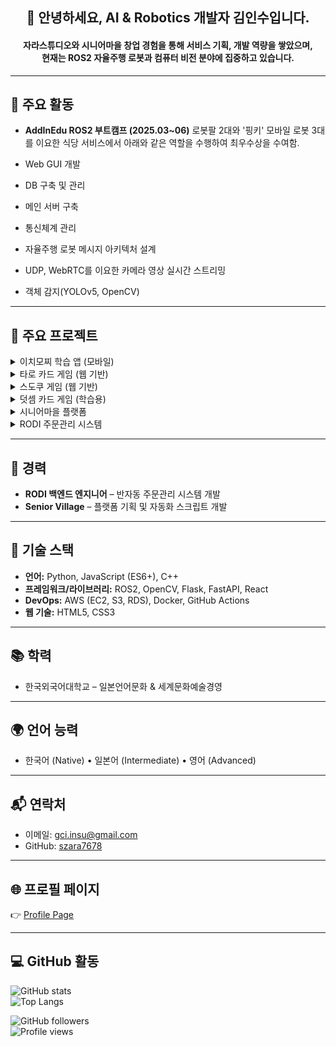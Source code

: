 <h2 align="center">👋 안녕하세요, AI & Robotics 개발자 김인수입니다.</h2>
<h4 align="center">자라스튜디오와 시니어마을 창업 경험을 통해 서비스 기획, 개발 역량을 쌓았으며,<br>현재는 ROS2 자율주행 로봇과 컴퓨터 비전 분야에 집중하고 있습니다.</h4>

---

## 🚀 주요 활동
- **AddInEdu ROS2 부트캠프 (2025.03~06)**
로봇팔 2대와 '핑키' 모바일 로봇 3대를 이요한 식당 서비스에서 아래와 같은 역할을 수행하여 최우수상을 수여함.

- Web GUI 개발
- DB 구축 및 관리
- 메인 서버 구축
- 통신체계 관리
- 자율주행 로봇 메시지 아키텍처 설계
- UDP, WebRTC를 이요한 카메라 영상 실시간 스트리밍
- 객체 감지(YOLOv5, OpenCV)

---

## 🧩 주요 프로젝트

<details>
<summary>이치모찌 학습 앱 (모바일)</summary>

- LLM을 활용한 문제 자동 생성, 검토 및 수정 자동화  
- 오답노트 및 학습 통계 관리 시스템  
- 레벨별 맞춤형 학습 경로 구현  
- AWS EC2/S3/RDS 기반 인프라 설계·운영  
- GitHub Actions CI/CD 자동 배포  
- [다운로드](https://play.google.com/store/apps/details?id=com.szara7678.ichimozzi)

</details>
<details>
<summary>타로 카드 게임 (웹 기반)</summary>

- 덱 셔플 알고리즘 구현 (무작위 카드 섞기)  
- CSS keyframe 애니메이션 (slideIn, fadeOut)  
- 카드 클릭 이벤트로 DOM 동적 업데이트  
- 반응형 디자인: 뷰포트 단위 활용  
- [데모 & 코드](https://szara7678.github.io/TarotGame/)

</details>

<details>
<summary>스도쿠 게임 (웹 기반)</summary>

- ES5 최적화 백트래킹 솔버  
- 백트래킹+Elimination 기반 퍼즐 검증  
- 수동 입력 & 자동 풀이 모드 지원  
- 실시간 검증 및 힌트 기능  
- [데모 & 코드](https://szara7678.github.io/Sudoku-master/)

</details>

<details>
<summary>덧셈 카드 게임 (학습용)</summary>

- 무작위 숫자 카드 생성 및 점수 집계  
- 레벨별 난이도 조절 알고리즘  
- 실시간 점수판 및 학습 통계 제공  
- [데모 & 코드](https://szara7678.github.io/PlusCardGame/)

</details>

<details>
<summary>시니어마을 플랫폼</summary>

- 플랫폼 기획 및 자동화 워크플로우 스크립트 개발  
- [웹사이트 방문](https://www.seniorvillage.co.kr)

</details>

<details>
<summary>RODI 주문관리 시스템</summary>

- 크롤링된 JSON 데이터를 REST API로 한국 마켓 자동 업로드 (Coupang, Gmarket, 11st)

</details>

---

## 💼 경력
- **RODI 백엔드 엔지니어** – 반자동 주문관리 시스템 개발  
- **Senior Village** – 플랫폼 기획 및 자동화 스크립트 개발  

---

## 🔧 기술 스택
- **언어:** Python, JavaScript (ES6+), C++  
- **프레임워크/라이브러리:** ROS2, OpenCV, Flask, FastAPI, React  
- **DevOps:** AWS (EC2, S3, RDS), Docker, GitHub Actions  
- **웹 기술:** HTML5, CSS3  

---

## 📚 학력
- 한국외국어대학교 – 일본언어문화 & 세계문화예술경영  

---

## 🌍 언어 능력
- 한국어 (Native) • 일본어 (Intermediate) • 영어 (Advanced)  

---

## 📬 연락처
- 이메일: gci.insu@gmail.com  
- GitHub: [szara7678](https://github.com/szara7678)  

---

## 🌐 프로필 페이지
👉 [Profile Page](https://szara7678.github.io/portfolio/)  

---

## 💻 GitHub 활동
![GitHub stats](https://github-readme-stats.vercel.app/api?username=szara7678&show_icons=true&theme=tokyonight)  
![Top Langs](https://github-readme-stats.vercel.app/api/top-langs/?username=szara7678&layout=compact&theme=tokyonight)  

![GitHub followers](https://img.shields.io/github/followers/szara7678?style=social)  
![Profile views](https://komarev.com/ghpvc/?username=szara7678)  
